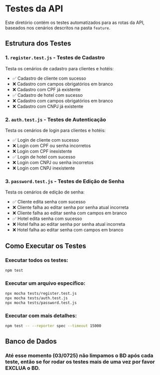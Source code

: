 # Testes da API

Este diretório contém os testes automatizados para as rotas da API, baseados nos cenários descritos na pasta `feature`.

## Estrutura dos Testes


### 1. `register.test.js` - Testes de Cadastro
Testa os cenários de cadastro para clientes e hotéis:
- ✅ Cadastro de cliente com sucesso
- ❌ Cadastro com campos obrigatórios em branco
- ❌ Cadastro com CPF já existente
- ✅ Cadastro de hotel com sucesso
- ❌ Cadastro com campos obrigatórios em branco
- ❌ Cadastro com CNPJ já existente

### 2. `auth.test.js` - Testes de Autenticação
Testa os cenários de login para clientes e hotéis:
- ✅ Login de cliente com sucesso
- ❌ Login com CPF ou senha incorretos
- ❌ Login com CPF inexistente
- ✅ Login de hotel com sucesso
- ❌ Login com CNPJ ou senha incorretos
- ❌ Login com CNPJ inexistente

### 3. `password.test.js` - Testes de Edição de Senha
Testa os cenários de edição de senha:
- ✅ Cliente edita senha com sucesso
- ❌ Cliente falha ao editar senha por senha atual incorreta
- ❌ Cliente falha ao editar senha com campos em branco
- ✅ Hotel edita senha com sucesso
- ❌ Hotel falha ao editar senha por senha atual incorreta
- ❌ Hotel falha ao editar senha com campos em branco

## Como Executar os Testes

### Executar todos os testes:
```bash
npm test
```

### Executar um arquivo específico:
```bash
npx mocha tests/register.test.js
npx mocha tests/auth.test.js
npx mocha tests/password.test.js
```

### Executar com mais detalhes:
```bash
npm test -- --reporter spec --timeout 15000
```

## Banco de Dados

### Até esse momento (03/0725) não limpamos o BD após cada teste, então se for rodar os testes mais de uma vez por favor EXCLUA o BD.
